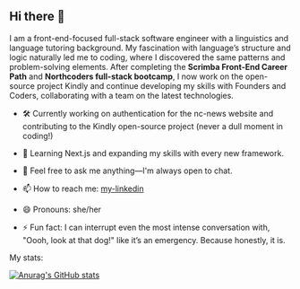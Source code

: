 ## Hi there 👋

 I am a front-end-focused full-stack software engineer with a linguistics and language tutoring background. My fascination with language’s structure and logic naturally led me to coding, where I discovered the same patterns and problem-solving elements. After completing the **Scrimba Front-End Career Path** and **Northcoders full-stack bootcamp**, I now work on the open-source project Kindly and continue developing my skills with Founders and Coders, collaborating with a team on the latest technologies.


- 🛠️ Currently working on authentication for the nc-news website and contributing to the Kindly open-source project (never a dull moment in coding!)

- 🌱 Learning Next.js and expanding my skills with every new framework.

- 💬 Feel free to ask me anything—I'm always open to chat.
  
- 📫 How to reach me: [my-linkedin](https://www.linkedin.com/in/anna-veselova-3640752a0/)
  
- 😄 Pronouns: she/her
  
- ⚡ Fun fact: I can interrupt even the most intense conversation with, "Oooh, look at that dog!" like it’s an emergency. Because honestly, it is.



My stats:

[![Anurag's GitHub stats](https://github-readme-stats.vercel.app/api?username=AnnaVeselova)](https://github.com/anuraghazra/github-readme-stats)
